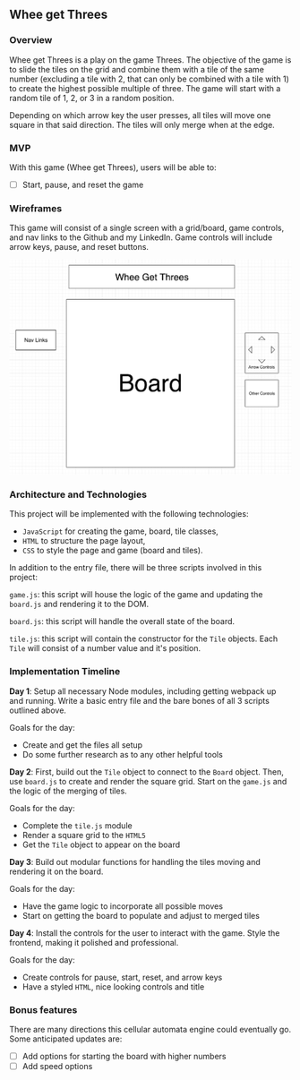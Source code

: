 ## Whee get Threes

### Overview

Whee get Threes is a play on the game Threes. The objective of the game is to slide the tiles on the grid and combine them with a tile of the same number (excluding a tile with 2, that can only be combined with a tile with 1) to create the highest possible multiple of three. The game will start with a random tile of 1, 2, or 3 in a random position.

Depending on which arrow key the user presses, all tiles will move one square in that said direction. The tiles will only merge when at the edge.

### MVP  

With this game (Whee get Threes), users will be able to:

- [ ] Start, pause, and reset the game


### Wireframes

This game will consist of a single screen with a grid/board, game controls, and nav links to the Github and my LinkedIn.  Game controls will include arrow keys, pause, and reset buttons.

![wireframes](wireframe.png)

### Architecture and Technologies

This project will be implemented with the following technologies:

- `JavaScript` for creating the game, board, tile classes,
- `HTML` to structure the page layout,
- `CSS` to style the page and game (board and tiles).

In addition to the entry file, there will be three scripts involved in this project:

`game.js`: this script will house the logic of the game and updating the `board.js` and rendering it to the DOM.

`board.js`: this script will handle the overall state of the board.

`tile.js`: this script will contain the constructor for the `Tile` objects. Each `Tile` will consist of a number value and it's position.

### Implementation Timeline

**Day 1**: Setup all necessary Node modules, including getting webpack up and running. Write a basic entry file and the bare bones of all 3 scripts outlined above.

Goals for the day:

- Create and get the files all setup
- Do some further research as to any other helpful tools

**Day 2**:  First, build out the `Tile` object to connect to the `Board` object.  Then, use `board.js` to create and render the square grid. Start on the `game.js` and the logic of the merging of tiles.

Goals for the day:

- Complete the `tile.js` module
- Render a square grid to the `HTML5`
- Get the `Tile` object to appear on the board

**Day 3**: Build out modular functions for handling the tiles moving and rendering it on the board.

Goals for the day:

- Have the game logic to incorporate all possible moves
- Start on getting the board to populate and adjust to merged tiles


**Day 4**: Install the controls for the user to interact with the game.  Style the frontend, making it polished and professional.

Goals for the day:

- Create controls for pause, start, reset, and arrow keys
- Have a styled `HTML`, nice looking controls and title

### Bonus features

There are many directions this cellular automata engine could eventually go.  Some anticipated updates are:

- [ ] Add options for starting the board with higher numbers
- [ ] Add speed options